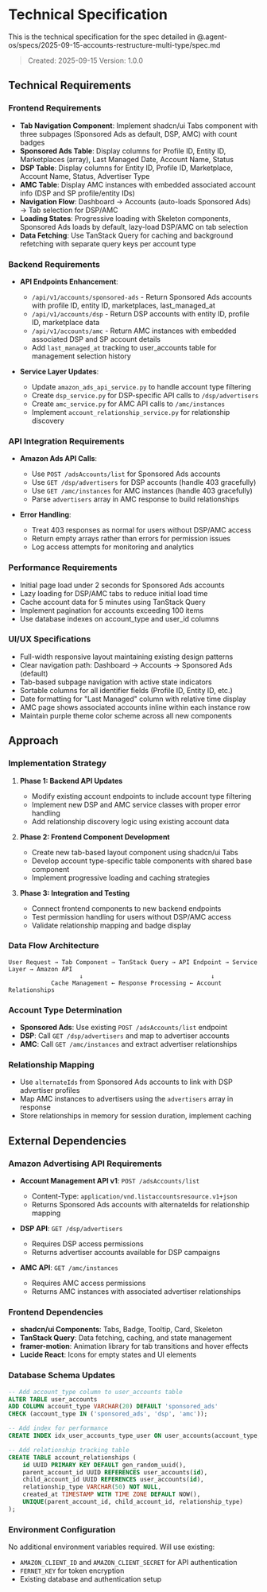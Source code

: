 # Technical Specification

This is the technical specification for the spec detailed in @.agent-os/specs/2025-09-15-accounts-restructure-multi-type/spec.md

> Created: 2025-09-15
> Version: 1.0.0

## Technical Requirements

### Frontend Requirements

- **Tab Navigation Component**: Implement shadcn/ui Tabs component with three subpages (Sponsored Ads as default, DSP, AMC) with count badges
- **Sponsored Ads Table**: Display columns for Profile ID, Entity ID, Marketplaces (array), Last Managed Date, Account Name, Status
- **DSP Table**: Display columns for Entity ID, Profile ID, Marketplace, Account Name, Status, Advertiser Type
- **AMC Table**: Display AMC instances with embedded associated account info (DSP and SP profile/entity IDs)
- **Navigation Flow**: Dashboard → Accounts (auto-loads Sponsored Ads) → Tab selection for DSP/AMC
- **Loading States**: Progressive loading with Skeleton components, Sponsored Ads loads by default, lazy-load DSP/AMC on tab selection
- **Data Fetching**: Use TanStack Query for caching and background refetching with separate query keys per account type

### Backend Requirements

- **API Endpoints Enhancement**:
  - `/api/v1/accounts/sponsored-ads` - Return Sponsored Ads accounts with profile ID, entity ID, marketplaces, last_managed_at
  - `/api/v1/accounts/dsp` - Return DSP accounts with entity ID, profile ID, marketplace data
  - `/api/v1/accounts/amc` - Return AMC instances with embedded associated DSP and SP account details
  - Add `last_managed_at` tracking to user_accounts table for management selection history

- **Service Layer Updates**:
  - Update `amazon_ads_api_service.py` to handle account type filtering
  - Create `dsp_service.py` for DSP-specific API calls to `/dsp/advertisers`
  - Create `amc_service.py` for AMC API calls to `/amc/instances`
  - Implement `account_relationship_service.py` for relationship discovery

### API Integration Requirements

- **Amazon Ads API Calls**:
  - Use `POST /adsAccounts/list` for Sponsored Ads accounts
  - Use `GET /dsp/advertisers` for DSP accounts (handle 403 gracefully)
  - Use `GET /amc/instances` for AMC instances (handle 403 gracefully)
  - Parse `advertisers` array in AMC response to build relationships

- **Error Handling**:
  - Treat 403 responses as normal for users without DSP/AMC access
  - Return empty arrays rather than errors for permission issues
  - Log access attempts for monitoring and analytics

### Performance Requirements

- Initial page load under 2 seconds for Sponsored Ads accounts
- Lazy loading for DSP/AMC tabs to reduce initial load time
- Cache account data for 5 minutes using TanStack Query
- Implement pagination for accounts exceeding 100 items
- Use database indexes on account_type and user_id columns

### UI/UX Specifications

- Full-width responsive layout maintaining existing design patterns
- Clear navigation path: Dashboard → Accounts → Sponsored Ads (default)
- Tab-based subpage navigation with active state indicators
- Sortable columns for all identifier fields (Profile ID, Entity ID, etc.)
- Date formatting for "Last Managed" column with relative time display
- AMC page shows associated accounts inline within each instance row
- Maintain purple theme color scheme across all new components

## Approach

### Implementation Strategy

1. **Phase 1: Backend API Updates**
   - Modify existing account endpoints to include account type filtering
   - Implement new DSP and AMC service classes with proper error handling
   - Add relationship discovery logic using existing account data

2. **Phase 2: Frontend Component Development**
   - Create new tab-based layout component using shadcn/ui Tabs
   - Develop account type-specific table components with shared base component
   - Implement progressive loading and caching strategies

3. **Phase 3: Integration and Testing**
   - Connect frontend components to new backend endpoints
   - Test permission handling for users without DSP/AMC access
   - Validate relationship mapping and badge display

### Data Flow Architecture

```
User Request → Tab Component → TanStack Query → API Endpoint → Service Layer → Amazon API
                    ↓                                    ↓
            Cache Management ← Response Processing ← Account Relationships
```

### Account Type Determination

- **Sponsored Ads**: Use existing `POST /adsAccounts/list` endpoint
- **DSP**: Call `GET /dsp/advertisers` and map to advertiser accounts
- **AMC**: Call `GET /amc/instances` and extract advertiser relationships

### Relationship Mapping

- Use `alternateIds` from Sponsored Ads accounts to link with DSP advertiser profiles
- Map AMC instances to advertisers using the `advertisers` array in response
- Store relationships in memory for session duration, implement caching

## External Dependencies

### Amazon Advertising API Requirements

- **Account Management API v1**: `POST /adsAccounts/list`
  - Content-Type: `application/vnd.listaccountsresource.v1+json`
  - Returns Sponsored Ads accounts with alternateIds for relationship mapping

- **DSP API**: `GET /dsp/advertisers`
  - Requires DSP access permissions
  - Returns advertiser accounts available for DSP campaigns

- **AMC API**: `GET /amc/instances`
  - Requires AMC access permissions
  - Returns AMC instances with associated advertiser relationships

### Frontend Dependencies

- **shadcn/ui Components**: Tabs, Badge, Tooltip, Card, Skeleton
- **TanStack Query**: Data fetching, caching, and state management
- **framer-motion**: Animation library for tab transitions and hover effects
- **Lucide React**: Icons for empty states and UI elements

### Database Schema Updates

```sql
-- Add account_type column to user_accounts table
ALTER TABLE user_accounts
ADD COLUMN account_type VARCHAR(20) DEFAULT 'sponsored_ads'
CHECK (account_type IN ('sponsored_ads', 'dsp', 'amc'));

-- Add index for performance
CREATE INDEX idx_user_accounts_type_user ON user_accounts(account_type, user_id);

-- Add relationship tracking table
CREATE TABLE account_relationships (
    id UUID PRIMARY KEY DEFAULT gen_random_uuid(),
    parent_account_id UUID REFERENCES user_accounts(id),
    child_account_id UUID REFERENCES user_accounts(id),
    relationship_type VARCHAR(50) NOT NULL,
    created_at TIMESTAMP WITH TIME ZONE DEFAULT NOW(),
    UNIQUE(parent_account_id, child_account_id, relationship_type)
);
```

### Environment Configuration

No additional environment variables required. Will use existing:
- `AMAZON_CLIENT_ID` and `AMAZON_CLIENT_SECRET` for API authentication
- `FERNET_KEY` for token encryption
- Existing database and authentication setup